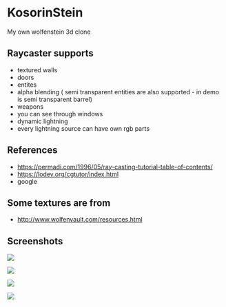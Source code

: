 # KosorinStein
My own wolfenstein 3d clone

## Raycaster supports
- textured walls
- doors
- entites
- alpha blending ( semi transparent entities are also supported - in demo is semi transparent barrel)
- weapons
- you can see through windows
- dynamic lightning
- every lightning source can have own rgb parts

## References
- https://permadi.com/1996/05/ray-casting-tutorial-table-of-contents/
- https://lodev.org/cgtutor/index.html
- google

## Some textures are from
- http://www.wolfenvault.com/resources.html

## Screenshots
![](screenShot/screen1.png)

![](screenShot/screen2.png)

![](screenShot/screen3.png)

![](screenShot/screen4.png)
